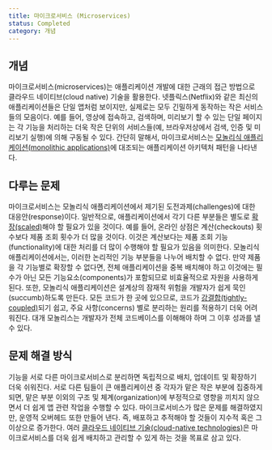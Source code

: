 ```yaml
---
title: 마이크로서비스 (Microservices)
status: Completed
category: 개념
---
```


## 개념
마이크로서비스(microservices)는 애플리케이션 개발에 대한 근래의 접근 방법으로 클라우드 네이티브(cloud native) 기술을 활용한다. 
넷플릭스(Netflix)와 같은 최신의 애플리케이션들은 단일 앱처럼 보이지만, 실제로는 모두 긴밀하게 동작하는 작은 서비스들의 모음이다.
예를 들어, 영상에 접속하고, 검색하며, 미리보기 할 수 있는 단일 페이지는 각 기능을 처리하는 더욱 작은 단위의 서비스들(예, 브라우저상에서 검색, 인증 및 미리보기 실행)에 의해 구동될 수 있다.
간단히 말해서, 마이크로서비스는 [모놀리식 애플리케이션(monolithic applications)](/ko/monolithic_apps/)에 대조되는 애플리케이션 아키텍처 패턴을 나타낸다.

## 다루는 문제
마이크로서비스는 모놀리식 애플리케이션에서 제기된 도전과제(challenges)에 대한 대응안(response)이다.
일반적으로, 애플리케이션에서 각기 다른 부분들은 별도로 [확장(scaled)](/scalability/)해야 할 필요가 있을 것이다.
예를 들어, 온라인 상점은 계산(checkouts) 횟수보다 제품 조회 횟수가 더 많을 것이다.
이것은 계산보다는 제품 조회 기능(functionality)에 대한 처리를 더 많이 수행해야 할 필요가 있음을 의미한다.
모놀리식 애플리케이션에서는, 이러한 논리적인 기능 부분들을 나누어 배치할 수 없다. 
만약 제품을 각 기능별로 확장할 수 없다면, 전체 애플리케이션을 중복 배치해야 하고 이것에는 필수가 아닌 모든 기능요소(components)가 포함되므로 비효율적으로 자원을 사용하게 된다.
또한, 모놀리식 애플리케이션은 설계상의 잠재적 위험을 개발자가 쉽게 묵인(succumb)하도록 만든다.
모든 코드가 한 곳에 있으므로, 코드가 [강결합(tightly-coupled)](/tightly_coupled_architectures/)되기 쉽고, 주요 사항(concerns) 별로 분리하는 원리를 적용하기 더욱 어려워진다.
대개 모놀리스는 개발자가 전체 코드베이스를 이해해야 하며 그 이후 성과를 낼 수 있다.

## 문제 해결 방식
기능을 서로 다른 마이크로서비스로 분리하면 독립적으로 배치, 업데이트 및 확장하기 더욱 쉬워진다.
서로 다른 팀들이 큰 애플리케이션 중 각자가 맡은 작은 부분에 집중하게 되면, 맡은 부분 이외의 구조 및 체계(organization)에 부정적으로 영향을 끼치지 않으면서 더 쉽게 앱 관련 작업을 수행할 수 있다. 
마이크로서비스가 많은 문제를 해결하였지만, 운영적 오버헤드 또한 만들어 낸다. 즉, 배포하고 추적해야 할 것들이 지수적 혹은 그 이상으로 증가한다.
여러 [클라우드 네이티브 기술(cloud-native technologies)](/ko/cloud_native_tech/)은 마이크로서비스를 더욱 쉽게 배치하고 관리할 수 있게 하는 것을 목표로 삼고 있다.
